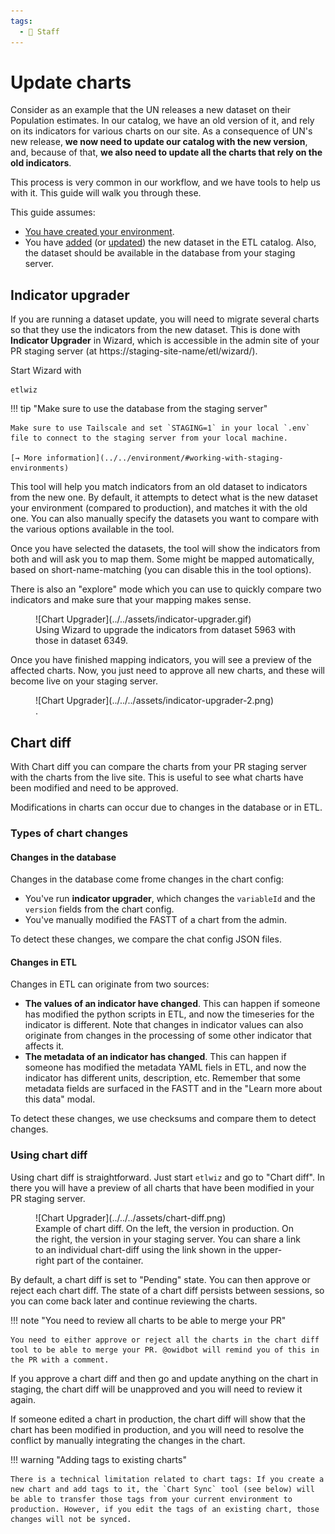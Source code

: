 ```yaml
---
tags:
  - 👷 Staff
---
```


# Update charts

Consider as an example that the UN releases a new dataset on their Population estimates. In our catalog, we have an old version of it, and rely on its indicators for various charts on our site. As a consequence of UN's new release, **we now need to update our catalog with the new version**, and, because of that, **we also need to update all the charts that rely on the old indicators**.

This process is very common in our workflow, and we have tools to help us with it. This guide will walk you through these.

This guide assumes:

- [You have created your environment](../#create-environment).
- You have [added](add-data) (or [updated](update-data)) the new dataset in the ETL catalog. Also, the dataset should be available in the database from your staging server.

<!--
## Create the new steps
In the etl repository, create a new branch for your work.

```bash
git checkout -b data/new-dataset
```

Create all the new steps required to import the new dataset. Note that this guide only applies to those datasets that make it to the database (e.g. have Grapher steps). Other datasets are not relevant, since they are not used by any charts.

You can create these steps manually, by duplicating the steps from older versions of the dataset and updating them accordingly. Alternatively, you can use the [Wizard](../wizard). -->

<!-- ## Add the new dataset to grapher
Once you have implemented all the steps, test if the dataset can successfully be added to the Grapher:

```
etl run <short_name> --grapher
```

!!! note "Choose the database"
    We recommend using the environment variable `STAGING` to select which staging server to upload the new dataset to. Here, you can use your personal staging server.

    ```
    STAGING=yourname etl run <short_name> --grapher
    ```

    Learn more about [setting up your personal staging server :octicons-arrow-right-24:](../environment#personal-staging-environment) -->
<!--
If that works, push all your changes to the remote branch `data/new-dataset` and create a draft Pull request (PR). This will trigger several things:

- [A dedicated staging server](../staging-servers) will be created for your PR, in which the OWID admin site and databe will be running (you need tailscale to access this server).
- An etl build will be executed in this new server, with the new steps you created.

Consequently, your dataset and all its indicators will be available from the admin page of the PR staging server. -->

## Indicator upgrader

If you are running a dataset update, you will need to migrate several charts so that they use the indicators from the new dataset. This is done with **Indicator Upgrader** in Wizard, which is accessible in the admin site of your PR staging server (at https://staging-site-name/etl/wizard/).

Start Wizard with

```
etlwiz
```

!!! tip "Make sure to use the database from the staging server"

    Make sure to use Tailscale and set `STAGING=1` in your local `.env` file to connect to the staging server from your local machine.

    [→ More information](../../environment/#working-with-staging-environments)

This tool will help you match indicators from an old dataset to indicators from the new one. By default, it attempts to detect what is the new dataset your environment (compared to production), and matches it with the old one. You can also manually specify the datasets you want to compare with the various options available in the tool.

Once you have selected the datasets, the tool will show the indicators from both and will ask you to map them. Some might be mapped automatically, based on short-name-matching (you can disable this in the tool options).

There is also an "explore" mode which you can use to quickly compare two indicators and make sure that your mapping makes sense.

<figure markdown="span">
  ![Chart Upgrader](../../assets/indicator-upgrader.gif)
  <figcaption>Using Wizard to upgrade the indicators from dataset 5963 with those in dataset 6349.</figcaption>
</figure>

Once you have finished mapping indicators, you will see a preview of the affected charts. Now, you just need to approve all new charts, and these will become live on your staging server.

<figure markdown="span">
  ![Chart Upgrader](../../../assets/indicator-upgrader-2.png)
  <figcaption>.</figcaption>
</figure>

## Chart diff

With Chart diff you can compare the charts from your PR staging server with the charts from the live site. This is useful to see what charts have been modified and need to be approved.

Modifications in charts can occur due to changes in the database or in ETL.

### Types of chart changes

#### Changes in the database

Changes in the database come frome changes in the chart config:

- You've run **indicator upgrader**, which changes the `variableId` and the `version` fields from the chart config.
- You've manually modified the FASTT of a chart from the admin.

To detect these changes, we compare the chat config JSON files.

#### Changes in ETL

Changes in ETL can originate from two sources:

- **The values of an indicator have changed**. This can happen if someone has modified the python scripts in ETL, and now the timeseries for the indicator is different. Note that changes in indicator values can also originate from changes in the processing of some other indicator that affects it.
- **The metadata of an indicator has changed**. This can happen if someone has modified the metadata YAML fiels in ETL, and now the indicator has different units, description, etc. Remember that some metadata fields are surfaced in the FASTT and in the "Learn more about this data" modal.

To detect these changes, we use checksums and compare them to detect changes.

### Using chart diff

Using chart diff is straightforward. Just start `etlwiz` and go to "Chart diff". In there you will have a preview of all charts that have been modified in your PR staging server.

<figure markdown="span">
  ![Chart Upgrader](../../../assets/chart-diff.png)
  <figcaption>Example of chart diff. On the left, the version in production. On the right, the version in your staging server. You can share a link to an individual chart-diff using the link shown in the upper-right part of the container.</figcaption>
</figure>

By default, a chart diff is set to "Pending" state. You can then approve or reject each chart diff. The state of a chart diff persists between sessions, so you can come back later and continue reviewing the charts.

!!! note "You need to review all charts to be able to merge your PR"

    You need to either approve or reject all the charts in the chart diff tool to be able to merge your PR. @owidbot will remind you of this in the PR with a comment.

If you approve a chart diff and then go and update anything on the chart in staging, the chart diff will be unapproved and you will need to review it again.

If someone edited a chart in production, the chart diff will show that the chart has been modified in production, and you will need to resolve the conflict by manually integrating the changes in the chart.

!!! warning "Adding tags to existing charts"

    There is a technical limitation related to chart tags: If you create a new chart and add tags to it, the `Chart Sync` tool (see below) will be able to transfer those tags from your current environment to production. However, if you edit the tags of an existing chart, those changes will not be synced.

<!-- ## Merge your changes
After approving all the new charts in your PR staging, and your PR code has been approved, you can merge your changes to the master branch.

Once your branch is merged, the ETL will run again, and the new dataset will be available in the live site (this might take some time).

## Sync the changes to live
Once the new dataset is available in the live site, you should sync all the approved charts from the PR staging server to the live site. This can be done with the `Chart Sync` app in Wizard (or `etl chart-sync` command).

<figure markdown="span">
  ![Chart Sync](../assets/chart-sync.png)
  <figcaption>Chart Sync. Migrate chart upgraded versions between servers.</figcaption>
</figure>

In there, you need to specify the source and target servers, which typically are the PR staging server and the live site, respectively.


## Final chart approval in live
Once your charts are synced with live, these will be avaialble as suggested revisions, under the "Chart Approval" tool.

This means that you will need to approve the charts once again. This serves as a double-check to ensure that the charts are correctly updated in the live site. -->
